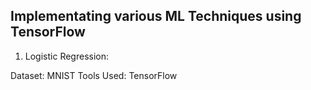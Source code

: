 ## Implementating various ML Techniques using TensorFlow

1. Logistic Regression: 

Dataset: MNIST
Tools Used: TensorFlow
